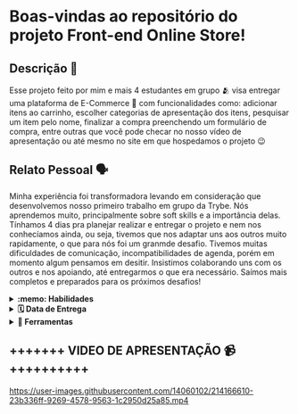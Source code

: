 # Boas-vindas ao repositório do projeto Front-end Online Store!

## Descrição 📩
Esse projeto feito por mim e mais 4 estudantes em grupo 🫂 visa entregar uma plataforma de E-Commerce 🏪 com funcionalidades como: adicionar itens ao carrinho, escolher categorias de apresentação dos itens, pesquisar um item pelo nome, finalizar a compra preenchendo um formulário de compra, entre outras que você pode checar no nosso vídeo de apresentação ou até mesmo no site em que hospedamos o projeto 😉


## Relato Pessoal 🗣️
Minha experiência foi transformadora levando em consideração que desenvolvemos nosso primeiro trabalho em grupo da Trybe. Nós aprendemos muito, principalmente sobre soft skills e a importância delas. Tínhamos 4 dias pra planejar realizar e entregar o projeto e nem nos conhecíamos ainda, ou seja, tivemos que nos adaptar uns aos outros muito rapidamente, o que para nós foi um granmde desafio. Tivemos muitas dificuldades de comunicação, incompatibilidades de agenda, porém em momento algum pensamos em desitir. Insistimos colaborando uns com os outros e nos apoiando, até entregarmos o que era necessário. Saímos mais completos e preparados para os próximos desafios!

<details>
  <summary><strong>:memo: Habilidades</strong></summary><br />

  Neste projeto nós:

  * Entendemos o que são Métodos Ágeis;
  * Entendemos o que é Kanban;
  * Entendemos o que é Scrum;
  * Trabalhamos em equipes utilizando Kanban ou Scrum de maneira eficaz;
  * Praticamos todas as habilidades desenvolvidas até agora no módulo de Front-end.
</details>

<details>
  <summary><strong>🗓 Data de Entrega</strong></summary><br />
  
  * Este projeto é em grupo;
  * Serão `4` dias de projeto;

</details>

<details>
  <summary><strong>🔧 Ferramentas</strong></summary><br />
  
  * Linter
  * Trello como ferramenta de Kanban
  * React Testing Library
  * Figma	
  * React
  * CSS
  * HTML
  * JavaScript
  * LocalStorage
  * API do Mercado Livre
  
</details>


## +++++++ VIDEO DE APRESENTAÇÃO 📹 ++++++++++


https://user-images.githubusercontent.com/14060102/214166610-23b336ff-9269-4578-9563-1c2950d25a85.mp4



